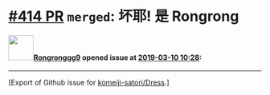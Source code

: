 # [\#414 PR](https://github.com/komeiji-satori/Dress/pull/414) `merged`: 坏耶! 是 Rongrong

#### <img src="https://avatars.githubusercontent.com/u/15956627?u=3e5d623ad009379b3b658c0bc965d44e8882db1d&v=4" width="50">[Rongronggg9](https://github.com/Rongronggg9) opened issue at [2019-03-10 10:28](https://github.com/komeiji-satori/Dress/pull/414):






-------------------------------------------------------------------------------



[Export of Github issue for [komeiji-satori/Dress](https://github.com/komeiji-satori/Dress).]
